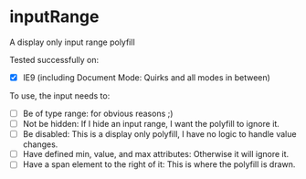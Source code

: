 # inputRange
A display only input range polyfill

Tested successfully on:
- [x] IE9 (including Document Mode: Quirks and all modes in between) 

To use, the input needs to:
- [ ] Be of type range: for obvious reasons ;)
- [ ] Not be hidden: If I hide an input range, I want the polyfill to ignore it.
- [ ] Be disabled: This is a display only polyfill, I have no logic to handle value changes.
- [ ] Have defined min, value, and max attributes: Otherwise it will ignore it.
- [ ] Have a span element to the right of it: This is where the polyfill is drawn.

